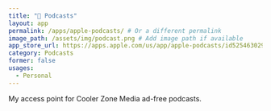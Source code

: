 ```yaml
---
title: " Podcasts"
layout: app
permalink: /apps/apple-podcasts/ # Or a different permalink
image_path: /assets/img/podcast.png # Add image path if available
app_store_url: https://apps.apple.com/us/app/apple-podcasts/id525463029
category: Podcasts
former: false
usages:
  - Personal
---
```


My access point for Cooler Zone Media ad-free podcasts.  
